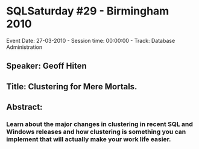 # SQLSaturday #29 - Birmingham 2010
Event Date: 27-03-2010 - Session time: 00:00:00 - Track: Database Administration
## Speaker: Geoff Hiten
## Title: Clustering for Mere Mortals.
## Abstract:
### Learn about the major changes in clustering in recent SQL and Windows releases and how clustering is something you can implement that will actually make your work life easier.
